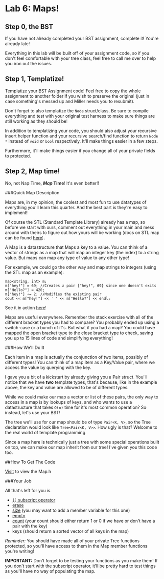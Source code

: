 Lab 6: Maps!
===================================

Step 0, the BST
---

If you have not already completed your BST assignment, complete it! You're already late! 

Everything in this lab will be built off of your assignment code, so if you don't feel comfortable with your tree class, feel free to call me over to help you iron out the issues.

Step 1, Templatize!
---
Templatize your BST Assignment code! Feel free to copy the whole assignment to another folder if you wish to preserve the original (just in case something's messed up and Miller needs you to resubmit).

Don't forget to also templatize the `Node` struct/class. Be sure to compile everything and test with your original test harness to make sure things are still working as they should be!

In addition to templatizing your code, you should also adjust your recursive insert helper function and your recursive search/find function to return `Node *` instead of `void` or `bool` respectively. It'll make things easier in a few steps.

Furthermore, it'll make things easier if you change all of your private fields to protected.

Step 2, Map time!
---

No, not Nap Time, ***Map* Time**! It's even better!!

###Quick Map Description

Maps are, in my opinion, the coolest and most fun to use datatypes of everything you'll learn this quarter. And the best part is they're easy to implement!

Of course the STL (Standard Template Library) already has a map, so before we start with ours, comment out everything in your main and mess around with theirs to figure out how yours will be working (docs on STL map can be found [here](http://www.cplusplus.com/reference/map/map/)).

A Map is a datastructure that Maps a key to a value. You can think of a vector of strings as a map that will map an integer key (the index) to a string value. But maps can map any type of value to any other type!

For example, we could go the other way and map strings to integers (using the STL map as an example):

	map<string, int> m;
	m["hey!"] = 69; //Creates a pair {"hey!", 69} since one doesn't exits
	m["Hello?"] = 420;
	m["hey!"] += 2; //Modifies the existing pair
	cout << m["hey!"] << ' ' << m["Hello?"] << endl;
	
See it in action [here](http://ideone.com/5cVgUV)!

Maps are useful everywhere. Remember the stack exercise with all of the different bracket types you had to compare? You probably ended up using a switch-case or a bunch of if's. But what if you had a map? You could have mapped the open bracket type to the close bracket type to check, saving you up to 15 lines of code and simplifying everything!

###How We'll Do It

Each item in a map is actually the conjunction of two items, possibly of different types! You can think of a map item as a Key/Value pair, where we access the value by querying with the key.

I gave you a bit of a kickstart by already giving you a Pair struct. You'll notice that we have **two** template types, that's because, like in the example above, the key and value are allowed to be of different types.

While we could make our map a vector or list of these pairs, the only way to access in a map is by lookups of keys, and who wants to use a datastructure that takes `O(n)` time for it's most common operation? So instead, let's use your BST!

The tree we'll use for our map should be of type `Pair<K, V>`, so the Tree declaration would look like `Tree<Pair<K, V>>`. How ugly is that? Welcome to the real world of template programming.

Since a map here is technically just a tree with some special operations built on top, we can make our map inherit from our tree! I've given you this code too.


##How To Get The Code

[Visit](https://github.com/scohe001/Map/blob/master/map.h) to view the Map.h
    
###Your Job

All that's left for you is 

* [`[]` subscript operator](http://www.cplusplus.com/reference/map/map/operator[]/)
* [erase](http://www.cplusplus.com/reference/map/map/erase/)
* [size](http://www.cplusplus.com/reference/map/map/size/) (you may want to add a member variable for this one)
* [empty](http://www.cplusplus.com/reference/map/map/empty/)
* [count](http://www.cplusplus.com/reference/map/map/count/) (your count should either return 1 or 0 if we have or don't have a pair with the key)
* keys (should return a sorted vector of all keys in the map)

*Reminder:* You should have made all of your private Tree functions protected, so you'll have access to them in the Map member functions you're writing!

**IMPORTANT:** Don't forget to be testing your functions as you make them! If you don't start with the subscript operator, it'll be pretty hard to test things as you'll have no way of populating the map.
